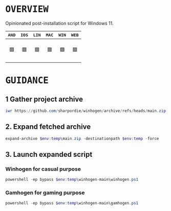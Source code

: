 # <samp>OVERVIEW</samp>

Opinionated post-installation script for Windows 11.

| <samp>AND</samp> | <samp>IOS</samp> | <samp>LIN</samp> | <samp>MAC</samp> | <samp>WIN</samp> | <samp>WEB</samp> |
| :-: | :-: | :-: | :-: | :-: | :-: |
| <br>🟥<br><br> | <br>🟥<br><br> | <br>🟥<br><br> | <br>🟥<br><br> | <br>🟩<br><br> | <br>🟥<br><br> |

# <samp>GUIDANCE</samp>

## 1 Gather project archive

```powershell
iwr https://github.com/sharpordie/winhogen/archive/refs/heads/main.zip -o $env:temp\main.zip
```

## 2. Expand fetched archive

```powershell
expand-archive $env:temp\main.zip -destinationpath $env:temp -force
```

## 3. Launch expanded script

### Winhogen for casual purpose

```powershell
powershell -ep bypass $env:temp\winhogen-main\winhogen.ps1
```

### Gamhogen for gaming purpose

```powershell
powershell -ep bypass $env:temp\winhogen-main\gamhogen.ps1
```

<!-- 
## For development purpose

Check out [line number 37](src/Devhogen.ps1#L37) to get an idea of what the script does.

```powershell
iwr https://raw.githubusercontent.com/sharpordie/winhogen/HEAD/src/Devhogen.ps1 -o $env:temp\Devhogen.ps1
powershell -ep bypass $env:temp\Devhogen.ps1
```

## For gaming purpose

Check out [line number 37](src/Gamhogen.ps1#L37) to get an idea of what the script does.

```powershell
iwr https://raw.githubusercontent.com/sharpordie/winhogen/HEAD/src/Gamhogen.ps1 -o $env:temp\Gamhogen.ps1
powershell -ep bypass $env:temp\Gamhogen.ps1
```

## For personal purpose

Copy the generic template and modify the list of functions to execute.

```powershell
git clone https://github.com/sharpordie/winhogen.git
cd winhogen ; cp ./src/Template.ps1 ./src/Ownhogen.ps1
``` -->